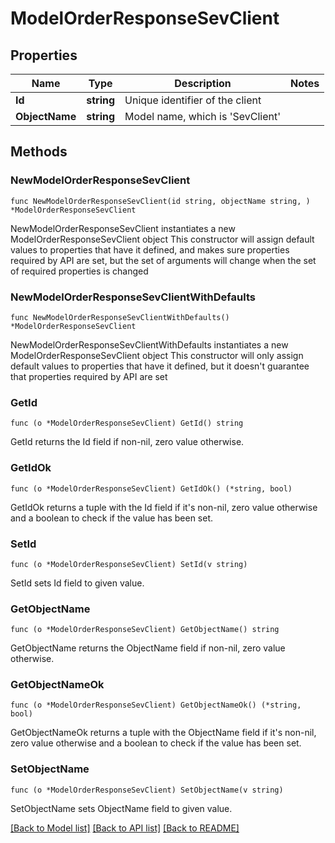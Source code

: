 # ModelOrderResponseSevClient

## Properties

Name | Type | Description | Notes
------------ | ------------- | ------------- | -------------
**Id** | **string** | Unique identifier of the client | 
**ObjectName** | **string** | Model name, which is &#39;SevClient&#39; | 

## Methods

### NewModelOrderResponseSevClient

`func NewModelOrderResponseSevClient(id string, objectName string, ) *ModelOrderResponseSevClient`

NewModelOrderResponseSevClient instantiates a new ModelOrderResponseSevClient object
This constructor will assign default values to properties that have it defined,
and makes sure properties required by API are set, but the set of arguments
will change when the set of required properties is changed

### NewModelOrderResponseSevClientWithDefaults

`func NewModelOrderResponseSevClientWithDefaults() *ModelOrderResponseSevClient`

NewModelOrderResponseSevClientWithDefaults instantiates a new ModelOrderResponseSevClient object
This constructor will only assign default values to properties that have it defined,
but it doesn't guarantee that properties required by API are set

### GetId

`func (o *ModelOrderResponseSevClient) GetId() string`

GetId returns the Id field if non-nil, zero value otherwise.

### GetIdOk

`func (o *ModelOrderResponseSevClient) GetIdOk() (*string, bool)`

GetIdOk returns a tuple with the Id field if it's non-nil, zero value otherwise
and a boolean to check if the value has been set.

### SetId

`func (o *ModelOrderResponseSevClient) SetId(v string)`

SetId sets Id field to given value.


### GetObjectName

`func (o *ModelOrderResponseSevClient) GetObjectName() string`

GetObjectName returns the ObjectName field if non-nil, zero value otherwise.

### GetObjectNameOk

`func (o *ModelOrderResponseSevClient) GetObjectNameOk() (*string, bool)`

GetObjectNameOk returns a tuple with the ObjectName field if it's non-nil, zero value otherwise
and a boolean to check if the value has been set.

### SetObjectName

`func (o *ModelOrderResponseSevClient) SetObjectName(v string)`

SetObjectName sets ObjectName field to given value.



[[Back to Model list]](../README.md#documentation-for-models) [[Back to API list]](../README.md#documentation-for-api-endpoints) [[Back to README]](../README.md)


